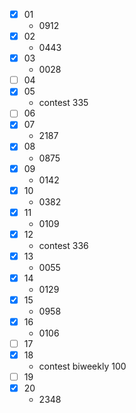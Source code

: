 * [x] 01
  * 0912
* [x] 02
  * 0443
* [x] 03
  * 0028
* [ ] 04
* [x] 05
  * contest 335
* [ ] 06
* [x] 07
  * 2187
* [x] 08
  * 0875
* [x] 09
  * 0142
* [x] 10
  * 0382
* [x] 11
  * 0109
* [x] 12
  * contest 336
* [x] 13
  * 0055
* [x] 14
  * 0129
* [x] 15
  * 0958
* [x] 16
  * 0106
* [ ] 17
* [x] 18
  * contest biweekly 100
* [ ] 19
* [x] 20
  * 2348